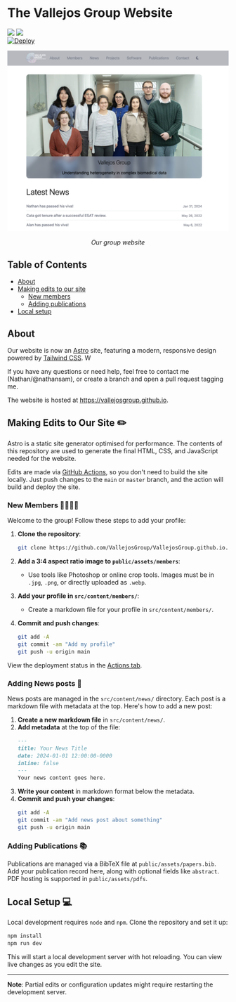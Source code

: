 # The Vallejos Group Website

![](https://img.shields.io/badge/Astro-3333FF?style=for-the-badge&logo=astro&logoColor=white)
![](https://img.shields.io/badge/Tailwind_CSS-38B2AC?style=for-the-badge&logo=tailwind-css&logoColor=white)
<br>
[![Deploy](https://github.com/VallejosGroup/VallejosGroup.github.io/actions/workflows/deploy.yml/badge.svg)](https://github.com/VallejosGroup/VallejosGroup.github.io/actions/workflows/deploy.yml)

![screenshot.png](screenshot.png)

<p align="center"><em>Our group website</em></p>

## Table of Contents

- [About](#about)
- [Making edits to our site](#making-edits-to-our-site)
  - [New members](#new-members)
  - [Adding publications](#adding-publications)
- [Local setup](#local-setup)

## About

Our website is now an [Astro](https://astro.build) site, featuring a modern, responsive design powered by [Tailwind CSS](https://tailwindcss.com). W

If you have any questions or need help, feel free to contact me (Nathan/@nathansam), or create a branch and open a pull request tagging me.

The website is hosted at https://vallejosgroup.github.io.

## Making Edits to Our Site ✏️

Astro is a static site generator optimised for performance. The contents of this repository are used to generate the final HTML, CSS, and JavaScript needed for the website.

Edits are made via [GitHub Actions](https://github.com/features/actions), so you don't need to build the site locally. Just push changes to the `main` or `master` branch, and the action will build and deploy the site.

### New Members 👩‍🔬👨‍🔬

Welcome to the group! Follow these steps to add your profile:

1. **Clone the repository**:
   ```bash
   git clone https://github.com/VallejosGroup/VallejosGroup.github.io.git
   ```
   
2. **Add a 3:4 aspect ratio image to `public/assets/members`**:
   - Use tools like Photoshop or online crop tools. Images must be in `.jpg`, `.png`, or directly uploaded as `.webp`.

3. **Add your profile in `src/content/members/`**:
   - Create a markdown file for your profile in `src/content/members/`.

4. **Commit and push changes**:
   ```bash
   git add -A
   git commit -am "Add my profile"
   git push -u origin main
   ```

View the deployment status in the [Actions tab](https://github.com/VallejosGroup/VallejosGroup.github.io/actions).

### Adding News posts :newspaper:

News posts are managed in the `src/content/news/` directory. Each post is a markdown file with metadata at the top. Here's how to add a new post:
1. **Create a new markdown file** in `src/content/news/`.
2. **Add metadata** at the top of the file:
   ```markdown
   ---
   title: Your News Title
   date: 2024-01-01 12:00:00-0000
   inline: false
   ---
   Your news content goes here.
   ```
3. **Write your content** in markdown format below the metadata.
4. **Commit and push your changes**:
   ```bash
   git add -A
   git commit -am "Add news post about something"
   git push -u origin main
   ```

### Adding Publications 📚

Publications are managed via a BibTeX file at `public/assets/papers.bib`. Add your publication record here, along with optional fields like `abstract`. PDF hosting is supported in `public/assets/pdfs`.

## Local Setup 💻

Local development requires `node` and `npm`. Clone the repository and set it up:

```bash
npm install
npm run dev
```

This will start a local development server with hot reloading. You can view live changes as you edit the site.

---

**Note**: Partial edits or configuration updates might require restarting the development server.
